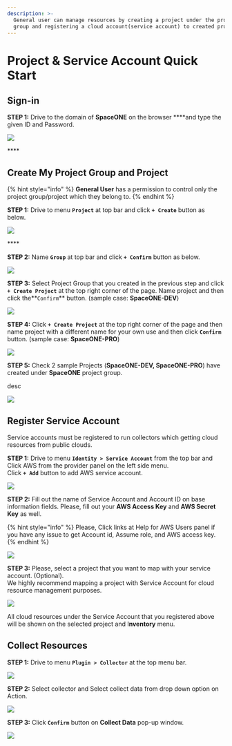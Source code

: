 ```yaml
---
description: >-
  General user can manage resources by creating a project under the project
  group and registering a cloud account(service account) to created project.
---
```


# Project & Service Account Quick Start

## Sign-in

**STEP 1:** Drive to the domain of **SpaceONE** on the browser ****and type the given ID and Password.

![](.gitbook/assets/signin_as_user2.png)

\*\*\*\*

## Create My Project Group and Project

{% hint style="info" %}
**General User** has a permission to control only the project group/project which they belong to. 
{% endhint %}

**STEP 1:** Drive to menu **`Project`** at top bar and click **`+ Create`** button as below.

![](.gitbook/assets/screen-shot-2021-02-05-at-14.43.06.png)

\*\*\*\*

**STEP 2:** Name **`Group`** at top bar and click **`+ Confirm`** button as below.

![](.gitbook/assets/create_project_group_spaceone.png)

**STEP 3:** Select Project Group that you created in the previous step and click **`+ Create Project`** at the top right corner of the page. Name project and then click the**`Confirm`** button. \(sample case: **SpaceONE-DEV**\)

![](.gitbook/assets/create_project_spaceone_dev.png)

**STEP 4:**  Click **`+ Create Project`** at the top right corner of the page and then name project with a different name for your own use and then click **`Confirm`** button. \(sample case: **SpaceONE-PRO**\)

![](.gitbook/assets/create_project_spaceone_prd.png)

**STEP 5:**  Check 2 sample Projects \(**SpaceONE-DEV, SpaceONE-PRO**\) have created under **SpaceONE** project group. 

desc 

![](.gitbook/assets/list_spaceone_projects.png)

## Register Service Account

Service accounts must be registered to run collectors which getting cloud resources from public clouds.

  
**STEP 1:** Drive to menu **`Identity > Service Account`** from the top bar and Click AWS from the provider panel on the left side menu.  
Click **`+ Add`** button to add AWS service account. 

![](.gitbook/assets/select_service_account_as_aws.png)

**STEP 2:** Fill out the name of Service Account and Account ID on base information fields. Please, fill out your **AWS Access Key** and **AWS Secret Key** as well. 

{% hint style="info" %}
Please, Click links at Help for AWS Users panel if you have any issue to get Account id, Assume role, and AWS access key. 
{% endhint %}

![](.gitbook/assets/screen-shot-2021-02-05-at-15.54.03.png)

**STEP 3:** Please, select a project that you want to map with your service account. \(Optional\).   
We highly recommend mapping a project with Service Account for cloud resource management purposes.

![](.gitbook/assets/attach_account_to_project.png)

All cloud resources under the Service Account that you registered above will be shown on the selected project and  I**nventory** menu.

## Collect Resources

**STEP 1:** Drive to menu **`Plugin > Collector`**  at the top menu bar. 

![](.gitbook/assets/screen-shot-2021-02-05-at-16.04.34.png)

**STEP 2:**  Select collector and  Select collect data from drop down option on Action. 

![](.gitbook/assets/collect_data.png)

**STEP 3:**  Click **`Confirm`** button on **Collect Data** pop-up window.

![](.gitbook/assets/screen-shot-2021-02-05-at-16.19.58.png)



